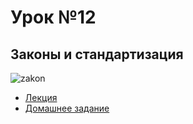 # Урок №12
## Законы и стандартизация

![zakon](https://asi.org.ru/wp-content/uploads/2022/03/lori-0032200361-bigwww.jpg)

* [Лекция](12_Zakonu.pdf)
* [Домашнее задание](HW10-12.md)
